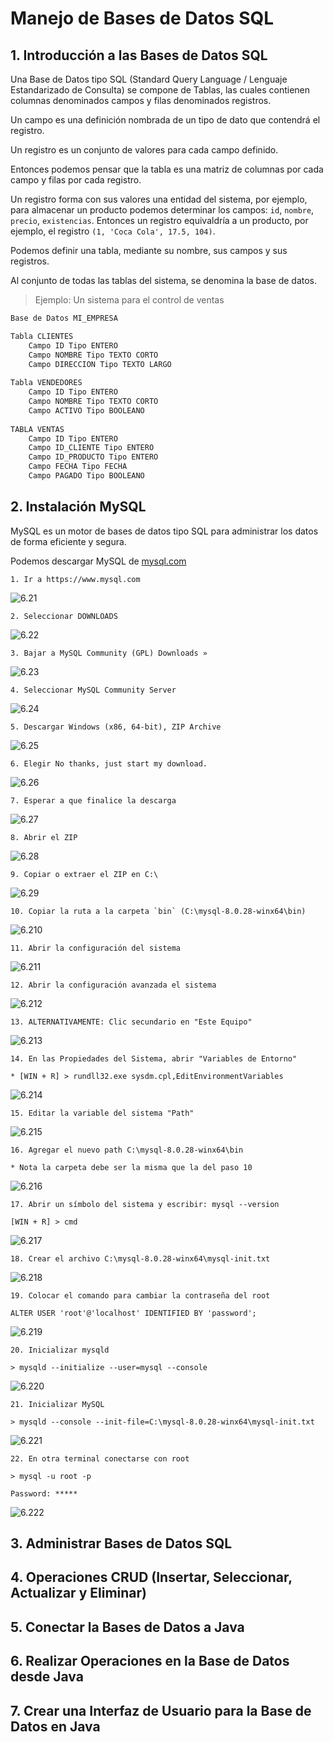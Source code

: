 # Manejo de Bases de Datos SQL

## 1. Introducción a las Bases de Datos SQL

Una Base de Datos tipo SQL (Standard Query Language / Lenguaje Estandarizado de Consulta)
se compone de Tablas, las cuales contienen columnas denominados campos y filas denominados registros.

Un campo es una definición nombrada de un tipo de dato que contendrá el registro.

Un registro es un conjunto de valores para cada campo definido.

Entonces podemos pensar que la tabla es una matriz de columnas por cada campo y filas por cada registro.

Un registro forma con sus valores una entidad del sistema, por ejemplo, para almacenar un producto
podemos determinar los campos: `id`, `nombre`, `precio`, `existencias`. Entonces
un registro equivaldría a un producto, por ejemplo, el registro `(1, 'Coca Cola', 17.5, 104)`.

Podemos definir una tabla, mediante su nombre, sus campos y sus registros.

Al conjunto de todas las tablas del sistema, se denomina la base de datos.

> Ejemplo: Un sistema para el control de ventas

```txt
Base de Datos MI_EMPRESA

Tabla CLIENTES
    Campo ID Tipo ENTERO
    Campo NOMBRE Tipo TEXTO CORTO
    Campo DIRECCION Tipo TEXTO LARGO
    
Tabla VENDEDORES
    Campo ID Tipo ENTERO
    Campo NOMBRE Tipo TEXTO CORTO
    Campo ACTIVO Tipo BOOLEANO
    
TABLA VENTAS
    Campo ID Tipo ENTERO
    Campo ID_CLIENTE Tipo ENTERO
    Campo ID_PRODUCTO Tipo ENTERO
    Campo FECHA Tipo FECHA
    Campo PAGADO Tipo BOOLEANO
```

## 2. Instalación MySQL

MySQL es un motor de bases de datos tipo SQL para administrar los datos de forma eficiente y segura.

Podemos descargar MySQL de [mysql.com](https://www.mysql.com)

    1. Ir a https://www.mysql.com

![6.21](./figuras/6.21.png)

    2. Seleccionar DOWNLOADS

![6.22](./figuras/6.22.png)

    3. Bajar a MySQL Community (GPL) Downloads »

![6.23](./figuras/6.23.png)

    4. Seleccionar MySQL Community Server

![6.24](./figuras/6.24.png)

    5. Descargar Windows (x86, 64-bit), ZIP Archive

![6.25](./figuras/6.25.png)

    6. Elegir No thanks, just start my download.

![6.26](./figuras/6.26.png)

    7. Esperar a que finalice la descarga

![6.27](./figuras/6.27.png)

    8. Abrir el ZIP

![6.28](./figuras/6.28.png)

    9. Copiar o extraer el ZIP en C:\

![6.29](./figuras/6.29.png)

    10. Copiar la ruta a la carpeta `bin` (C:\mysql-8.0.28-winx64\bin)

![6.210](./figuras/6.210.png)

    11. Abrir la configuración del sistema

![6.211](./figuras/6.211.png)

    12. Abrir la configuración avanzada el sistema

![6.212](./figuras/6.212.png)

    13. ALTERNATIVAMENTE: Clic secundario en "Este Equipo"

![6.213](./figuras/6.213.png)

    14. En las Propiedades del Sistema, abrir "Variables de Entorno"

    * [WIN + R] > rundll32.exe sysdm.cpl,EditEnvironmentVariables

![6.214](./figuras/6.214.png)

    15. Editar la variable del sistema "Path"

![6.215](./figuras/6.215.png)

    16. Agregar el nuevo path C:\mysql-8.0.28-winx64\bin

    * Nota la carpeta debe ser la misma que la del paso 10

![6.216](./figuras/6.216.png)

    17. Abrir un símbolo del sistema y escribir: mysql --version

    [WIN + R] > cmd

![6.217](./figuras/6.217.png)

    18. Crear el archivo C:\mysql-8.0.28-winx64\mysql-init.txt

![6.218](./figuras/6.218.png)

    19. Colocar el comando para cambiar la contraseña del root

    ALTER USER 'root'@'localhost' IDENTIFIED BY 'password';

![6.219](./figuras/6.219.png)

    20. Inicializar mysqld

    > mysqld --initialize --user=mysql --console

![6.220](./figuras/6.220.png)

    21. Inicializar MySQL

    > mysqld --console --init-file=C:\mysql-8.0.28-winx64\mysql-init.txt

![6.221](./figuras/6.221.png)

    22. En otra terminal conectarse con root

    > mysql -u root -p

    Password: *****

![6.222](./figuras/6.222.png)

## 3. Administrar Bases de Datos SQL

## 4. Operaciones CRUD (Insertar, Seleccionar, Actualizar y Eliminar)

## 5. Conectar la Bases de Datos a Java

## 6. Realizar Operaciones en la Base de Datos desde Java

## 7. Crear una Interfaz de Usuario para la Base de Datos en Java